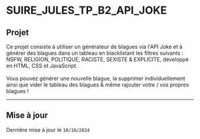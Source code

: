 # SUIRE_JULES_TP_B2_API_JOKE
## Projet
Ce projet consiste à utiliser un générateur de blagues via l'API Joke et à générer des blagues dans un tableau en blacklistant les filtres suivants : NSFW, RELIGION, POLITIQUE, RACISTE, SEXISTE & EXPLICITE, développé en HTML, CSS et JavaScript. <br><br>
Vous pouvez générer une nouvelle blague, la supprimer individuellement ainsi que vider le tableau des blagues & même rajouter votre / vos propres blagues !
__________________________________________________________________________________


## Mise à jour
Dernière mise à jour le ```10/10/2024```
